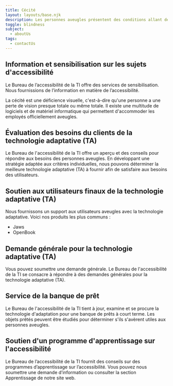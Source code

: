 ```yaml
---
title: Cécité
layout: layouts/base.njk
description: Les personnes aveugles présentent des conditions allant de sévère réduction de l'acuité visuelle à la perte totale de vision et de perception de la lumière. Une variété de logiciels et d'équipements sont utilisés afin d'offrir des mesures d'adaptation aux employés aveugles.
toggle: blindness
subject:
  - aboutUs
tags:
  - contactUs
---
```


## Information et sensibilisation sur les sujets d'accessibilité

Le Bureau de l’accessibilité de la TI offre des services de sensibilisation. Nous fournissions de l’information en matière de l’accessibilité.

La cécité est une déficience visuelle, c'est-à-dire qu'une personne a une perte de vision presque totale ou même totale. Il existe une multitude de logiciels et de matériel informatique qui permettent d'accommoder les employés officiellement aveugles.

## Évaluation des besoins du clients de la technologie adaptative (TA)

Le Bureau de l'accessibilité de la TI offre un aperçu et des conseils pour répondre aux besoins des personnes aveugles. En développant une stratégie adaptée aux critères individuelles, nous pouvons déterminer la meilleure technologie adaptative (TA) à fournir afin de satisfaire aux besoins des utilisateurs.

## Soutien aux utilisateurs finaux de la technologie adaptative (TA)

Nous fournissons un support aux utilisateurs aveugles avec la technologie adaptative. Voici nos produits les plus communs :

- Jaws
- OpenBook

## Demande générale pour la technologie adaptative (TA)

Vous pouvez soumettre une demande générale. Le Bureau de l'accessibilité de la TI se consacre à répondre à des demandes générales pour la technologie adaptative (TA).

## Service de la banque de prêt

Le Bureau de l'accessibilité de la TI tient à jour, examine et se procure la technologie d'adaptation pour une banque de prêts à court terme. Les objets prêtés peuvent être étudiés pour déterminer s'ils s'avèrent utiles aux personnes aveugles.

## Soutien d'un programme d'apprentissage sur l'accessibilité

Le Bureau de l’accessibilité de la TI fournit des conseils sur des programmes d’apprentissage sur l’accessibilité. Vous pouvez nous soumettre une demande d’information ou consulter la section Apprentissage de notre site web.
